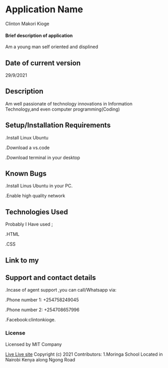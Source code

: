 # Application Name

Clinton Makori Kioge

#### Brief description of application

Am a young man self oriented and displined

## Date of current version

29/9/2021

## Description

Am well passionate of technology innovations in
Information Technology,and even computer programming(Coding)

## Setup/Installation Requirements

.Install Linux Ubuntu

.Download a vs.code

.Download terminal in your desktop

## Known Bugs

.Install Linus Ubuntu in your PC.

.Enable high quality network

## Technologies Used

Probably I Have used ;

.HTML

.CSS

## Link to my

## Support and contact details

.Incase of agent support ,you can call/Whatsapp
via:

.Phone number 1: +254758249045

.Phone number 2: +254708657996

.Facebook:clintonkioge.

### License

Licensed by MIT Company

[Live Live site](https://kingsly62.github.io/photography-website/)
Copyright (c) 2021
Contributors:
1.Moringa School Located in Nairobi Kenya
along Ngong Road
